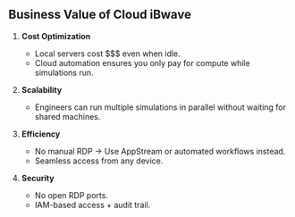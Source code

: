 ## Business Value of Cloud iBwave

1. **Cost Optimization**
   - Local servers cost $$$ even when idle.
   - Cloud automation ensures you only pay for compute while simulations run.

2. **Scalability**
   - Engineers can run multiple simulations in parallel without waiting for shared machines.

3. **Efficiency**
   - No manual RDP → Use AppStream or automated workflows instead.
   - Seamless access from any device.

4. **Security**
   - No open RDP ports.
   - IAM-based access + audit trail.